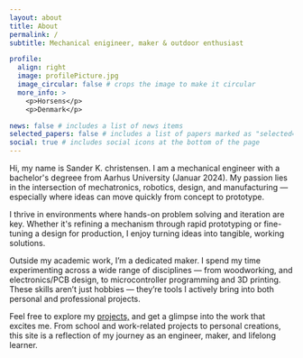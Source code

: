 ```yaml
---
layout: about
title: About
permalink: /
subtitle: Mechanical enigineer, maker & outdoor enthusiast 

profile:
  align: right
  image: profilePicture.jpg
  image_circular: false # crops the image to make it circular
  more_info: >
    <p>Horsens</p>
    <p>Denmark</p>

news: false # includes a list of news items
selected_papers: false # includes a list of papers marked as "selected={true}"
social: true # includes social icons at the bottom of the page
---
```


Hi, my name is Sander K. christensen. I am a mechanical engineer with a bachelor's degreee from Aarhus University (Januar 2024). My passion lies in the intersection of mechatronics, robotics, design, and manufacturing — especially where ideas can move quickly from concept to prototype.

I thrive in environments where hands-on problem solving and iteration are key. Whether it's refining a mechanism through rapid prototyping or fine-tuning a design for production, I enjoy turning ideas into tangible, working solutions.  

Outside my academic work, I’m a dedicated maker. I spend my time experimenting across a wide range of disciplines — from woodworking, and electronics/PCB design, to microcontroller programming and 3D printing. These skills aren’t just hobbies — they’re tools I actively bring into both personal and professional projects.

Feel free to explore my [projects,](/projects/) and get a glimpse into the work that excites me. From school and work-related projects to personal creations, this site is a reflection of my journey as an engineer, maker, and lifelong learner.




